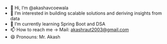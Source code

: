 - 👋 Hi, I’m @akashavcoewala
- 👀 I’m interested in building scalable solutions and deriving insights from data
- 🌱 I’m currently learning Spring Boot and DSA
- 📫 How to reach me -> Mail: akashraut2003@gmail.com
- 😄 Pronouns: Mr. Akash

<!---
akashavcoewala/akashavcoewala is a ✨ special ✨ repository because its `README.md` (this file) appears on your GitHub profile.
You can click the Preview link to take a look at your changes.
--->
